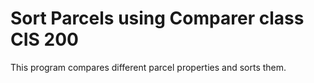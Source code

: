 #  Sort Parcels using Comparer class CIS 200
 This program compares different parcel properties and sorts them.

